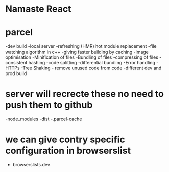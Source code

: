 # Namaste React


# parcel
-dev build
-local server
-refreshing (HMR) hot module replacement
-file watching algorithm in c++
-giving faster building by caching
-image optimisation
-Minification of files
-Bundling of files
-compressing of files
-consistent hashing
-code splitting
-differential bundling
-Error handling
-HTTPs
-Tree Shaking - remove unused code from code
-different dev and prod build



# server will recrecte these no need to push them to github
-node_modules
-dist
-.parcel-cache


# we can give contry specific configuration in browserslist
- browserslists.dev